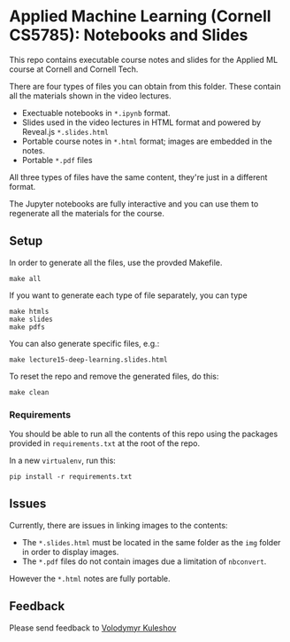 # Applied Machine Learning (Cornell CS5785): Notebooks and Slides

This repo contains executable course notes and slides for the Applied ML course at Cornell and Cornell Tech.

There are four types of files you can obtain from this folder. These contain all the materials shown in the video lectures.
* Exectuable notebooks in `*.ipynb` format.
* Slides used in the video lectures in HTML format and powered by Reveal.js `*.slides.html`
* Portable course notes in `*.html` format; images are embedded in the notes.
* Portable `*.pdf` files

All three types of files have the same content, they're just in a different format.

The Jupyter notebooks are fully interactive and you can use them to regenerate all the materials for the course.

## Setup

In order to generate all the files, use the provded Makefile.
```
make all
```

If you want to generate each type of file separately, you can type
```
make htmls
make slides
make pdfs
```

You can also generate specific files, e.g.:
```
make lecture15-deep-learning.slides.html
```

To reset the repo and remove the generated files, do this:
```
make clean
```

### Requirements

You should be able to run all the contents of this repo using the packages provided in `requirements.txt` at the root of the repo.

In a new `virtualenv`, run this:
```
pip install -r requirements.txt
```

## Issues

Currently, there are issues in linking images to the contents:
* The `*.slides.html` must be located in the same folder as the `img` folder in order to display images.
* The `*.pdf` files do not contain images due a limitation of `nbconvert`.

However the `*.html` notes are fully portable.

## Feedback

Please send feedback to [Volodymyr Kuleshov](https://www.cs.cornell.edu/~kuleshov/)
